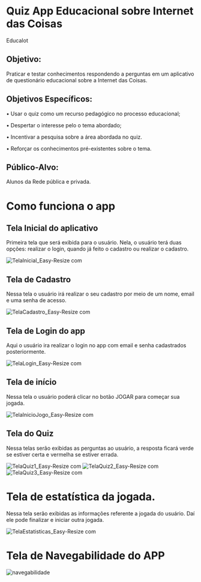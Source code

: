 # Quiz App Educacional sobre Internet das Coisas

EducaIot

## Objetivo: 

Praticar e testar conhecimentos respondendo a perguntas em um aplicativo de questionário educacional sobre a Internet das Coisas.

## Objetivos Específicos:

•	Usar o quiz como um recurso pedagógico no processo educacional;

•	Despertar o interesse pelo o tema abordado;

•	Incentivar a pesquisa sobre a área abordada no quiz.

•	Reforçar os conhecimentos pré-existentes sobre o tema.

## Público-Alvo: 

Alunos da Rede pública e privada.

# Como funciona o app

## Tela Inicial do aplicativo

Primeira tela que será exibida para o usuário. Nela, o usuário terá duas opções: realizar o login,  quando já feito o cadastro ou realizar o cadastro.

![TelaInicial_Easy-Resize com](https://user-images.githubusercontent.com/70185017/95695085-d1dc9580-0c0b-11eb-989c-bf9a0e7a55fb.jpg)

## Tela de Cadastro

Nessa tela o usuário irá realizar o seu cadastro por meio de um nome, email e uma senha de acesso.

![TelaCadastro_Easy-Resize com](https://user-images.githubusercontent.com/70185017/95695086-d2752c00-0c0b-11eb-96de-8b4ed8a5aa2b.jpg)

## Tela de Login do app

Aqui o usuário ira realizar o login no app com email e senha cadastrados posteriormente.

![TelaLogin_Easy-Resize com](https://user-images.githubusercontent.com/70185017/95695093-d3a65900-0c0b-11eb-87d6-f15b402a0273.jpg)

## Tela de início

Nessa tela o usuário poderá clicar no botão JOGAR para começar sua jogada.

![TelaInicioJogo_Easy-Resize com](https://user-images.githubusercontent.com/70185017/95695084-d143ff00-0c0b-11eb-9122-b9344baf6424.jpg)

## Tela do Quiz

Nessa telas serão exibidas as perguntas ao usuário, a resposta ficará verde se estiver certa e vermelha se estiver errada.

![TelaQuiz1_Easy-Resize com](https://user-images.githubusercontent.com/70185017/95695092-d30dc280-0c0b-11eb-9f03-2dd6983a6f9c.jpg)
![TelaQuiz2_Easy-Resize com](https://user-images.githubusercontent.com/70185017/95695090-d30dc280-0c0b-11eb-91fb-377aee6fb1e7.jpg)
![TelaQuiz3_Easy-Resize com](https://user-images.githubusercontent.com/70185017/95695089-d2752c00-0c0b-11eb-8663-7fbaa3cd7461.jpg)

# Tela de estatística da jogada.

Nessa tela serão exibidas as informações referente a jogada do usuário. Daí ele pode finalizar e iniciar outra jogada.

![TelaEstatisticas_Easy-Resize com](https://user-images.githubusercontent.com/70185017/95695088-d2752c00-0c0b-11eb-850d-5d6f3d532c5f.jpg)

# Tela de Navegabilidade do APP

![navegabilidade](https://user-images.githubusercontent.com/70185017/95694283-9cce4400-0c07-11eb-97d4-24779c347023.PNG)

